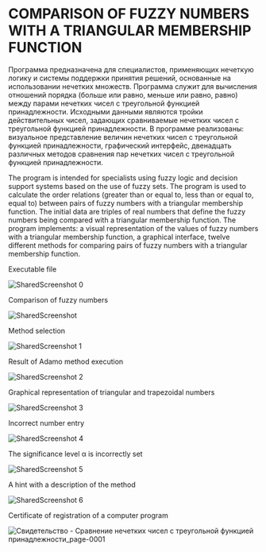 # COMPARISON OF FUZZY NUMBERS WITH A TRIANGULAR MEMBERSHIP FUNCTION

Программа предназначена для специалистов, применяющих нечеткую логику и системы поддержки принятия решений, основанные на использовании нечетких множеств. Программа служит для вычисления отношений порядка (больше или равно, меньше или равно, равно) между парами нечетких чисел с треугольной функцией принадлежности. Исходными данными являются тройки действительных чисел, задающих сравниваемые нечетких чисел с треугольной функцией принадлежности. В программе реализованы: визуальное представление величин нечетких чисел с треугольной функцией принадлежности, графический интерфейс, двенадцать различных методов сравнения пар нечетких чисел с треугольной функцией принадлежности.

The program is intended for specialists using fuzzy logic and decision support systems based on the use of fuzzy sets. The program is used to calculate the order relations (greater than or equal to, less than or equal to, equal to) between pairs of fuzzy numbers with a triangular membership function. The initial data are triples of real numbers that define the fuzzy numbers being compared with a triangular membership function. The program implements: a visual representation of the values of fuzzy numbers with a triangular membership function, a graphical interface, twelve different methods for comparing pairs of fuzzy numbers with a triangular membership function.

Executable file

![SharedScreenshot 0](https://user-images.githubusercontent.com/72341725/155752415-38a7e25d-5be9-4165-83fa-e424023a5fc3.jpg)

Comparison of fuzzy numbers

![SharedScreenshot](https://user-images.githubusercontent.com/72341725/155753125-bc6b2f38-4018-4b74-b218-917e321497cf.jpg)

Method selection

![SharedScreenshot 1](https://user-images.githubusercontent.com/72341725/155754386-265fde20-daa7-47f6-9fe2-6bf714432d6d.jpg)

Result of Adamo method execution

![SharedScreenshot 2](https://user-images.githubusercontent.com/72341725/155753553-0f63d450-c9a7-4931-9104-45aa49f1fb61.jpg)

Graphical representation of triangular and trapezoidal numbers

![SharedScreenshot 3](https://user-images.githubusercontent.com/72341725/155753693-5f97cd7e-e718-438d-80f6-d126d0c3b2da.jpg)

Incorrect number entry

![SharedScreenshot 4](https://user-images.githubusercontent.com/72341725/155753823-67f45451-6485-408e-b293-94ab0e7cf2d6.jpg)

The significance level α is incorrectly set

![SharedScreenshot 5](https://user-images.githubusercontent.com/72341725/155753999-7b5ac9d7-e8ca-4478-bc77-d4594a4a4eb9.jpg)

A hint with a description of the method

![SharedScreenshot 6](https://user-images.githubusercontent.com/72341725/155754120-1b04dfe0-b82f-432a-9012-bc5d2dc6f090.jpg)

Certificate of registration of a computer program

![Свидетельство - Сравнение нечетких чисел с треугольной функцией принадлежности_page-0001](https://user-images.githubusercontent.com/72341725/155676559-af26a63a-2f81-463f-a390-23bb3ad83844.jpg)
